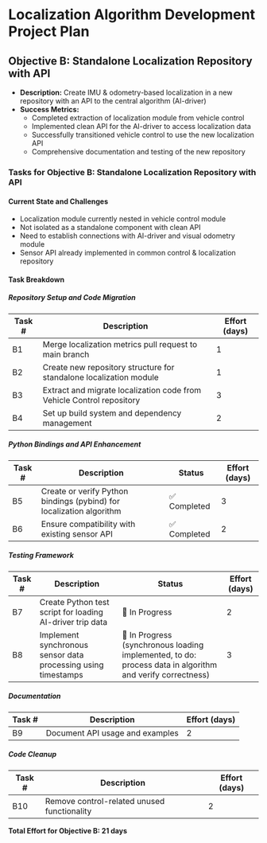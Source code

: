 # Localization Algorithm Development Project Plan

## Objective B: Standalone Localization Repository with API
- **Description:** Create IMU & odometry-based localization in a new repository with an API to the central algorithm (AI-driver)
- **Success Metrics:**
  - Completed extraction of localization module from vehicle control
  - Implemented clean API for the AI-driver to access localization data
  - Successfully transitioned vehicle control to use the new localization API
  - Comprehensive documentation and testing of the new repository

### Tasks for Objective B: Standalone Localization Repository with API

#### Current State and Challenges
- Localization module currently nested in vehicle control module
- Not isolated as a standalone component with clean API
- Need to establish connections with AI-driver and visual odometry module
- Sensor API already implemented in common control & localization repository

#### Task Breakdown

##### Repository Setup and Code Migration

| Task # | Description | Effort (days) |
|--------|-------------|---------------|
| B1 | Merge localization metrics pull request to main branch | 1 |
| B2 | Create new repository structure for standalone localization module | 1 |
| B3 | Extract and migrate localization code from Vehicle Control repository | 3 |
| B4 | Set up build system and dependency management | 2 |

##### Python Bindings and API Enhancement

| Task # | Description | Status | Effort (days) |
|--------|-------------|--------|---------------|
| B5 | Create or verify Python bindings (pybind) for localization algorithm | ✅ Completed | 3 |
| B6 | Ensure compatibility with existing sensor API | ✅ Completed | 2 |

##### Testing Framework

| Task # | Description | Status | Effort (days) |
|--------|-------------|--------|---------------|
| B7 | Create Python test script for loading AI-driver trip data | 🔄 In Progress | 2 |
| B8 | Implement synchronous sensor data processing using timestamps | 🔄 In Progress (synchronous loading implemented, to do: process data in algorithm and verify correctness) | 3 |

##### Documentation

| Task # | Description | Effort (days) |
|--------|-------------|---------------|
| B9 | Document API usage and examples | 2 |

##### Code Cleanup

| Task # | Description | Effort (days) |
|--------|-------------|---------------|
| B10 | Remove control-related unused functionality | 2 |

**Total Effort for Objective B: 21 days**
